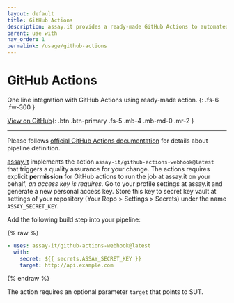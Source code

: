```yaml
---
layout: default
title: GitHub Actions
description: assay.it provides a ready-made GitHub Actions to automated quality assessment pipelines 
parent: use with
nav_order: 1
permalink: /usage/github-actions
---
```


# GitHub Actions

One line integration with GitHub Actions using ready-made action. 
{: .fs-6 .fw-300 }

[View on GitHub](https://github.com/assay-it/github-actions-webhook){: .btn .btn-primary .fs-5 .mb-4 .mb-md-0 .mr-2 }

---

Please follows [official GitHub Actions documentation](https://docs.github.com/en/actions) for details about pipeline definition. 


[assay.it](https://assay.it) implements the action `assay-it/github-actions-webhook@latest` that triggers a quality assurance for your change. The actions requires explicit **permission** for GitHub actions to run the job at assay.it on your behalf, *an access key is requires*. Go to your profile settings at assay.it and generate a new personal access key. Store this key to secret key vault at settings of your repository (Your Repo > Settings > Secrets) under the name `ASSAY_SECRET_KEY`.

Add the following build step into your pipeline:

{% raw %}
```yaml
- uses: assay-it/github-actions-webhook@latest
  with:
    secret: ${{ secrets.ASSAY_SECRET_KEY }}
    target: http://api.example.com
```
{% endraw %}

The action requires an optional parameter `target` that points to SUT.
